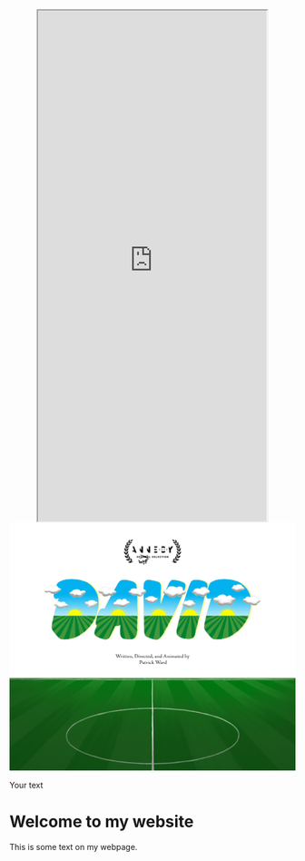 
<style>
  /* Center align the iframe */
  iframe {
    display: block;
    margin: 0 auto;
  }
</style>

<iframe src="https://mentalcanvas.com/vm/tr7fbzu/scene/" style="width:80%; height:900px;"></iframe>

<img src="DavidWordMarkWithField3.png" alt="DavidField">

<div class="text-container">
  <p>Your text</p>
</div>

<!DOCTYPE html>
<html>
<head>
  <meta charset="UTF-8">
  <title>My Website</title>
  <style>
    @font-face {
      font-family: 'PathwayExtreme_28pt_SemiCondensed-Medium';
      src: url('PathwayExtreme_28pt_SemiCondensed-Medium.ttf') format('truetype');
    }

    body {
      font-family: 'PathwayExtreme_28pt_SemiCondensed-Medium', sans-serif;
    }
  </style>
</head>
<body>
  <h1>Welcome to my website</h1>
  <p>This is some text on my webpage.</p>
</body>
</html>
